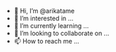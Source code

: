 - 👋 Hi, I’m @arikatame
- 👀 I’m interested in ...
- 🌱 I’m currently learning ...
- 💞️ I’m looking to collaborate on ...
- 📫 How to reach me ...

<!---
arikatame/arikatame is a ✨ special ✨ repository because its `README.md` (this file) appears on your GitHub profile.
You can click the Preview link to take a look at your changes.
--->
